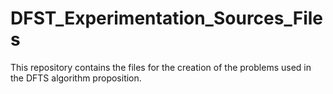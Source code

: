 # DFST_Experimentation_Sources_Files
This repository contains the files for the creation of the problems used in the DFTS algorithm proposition.
